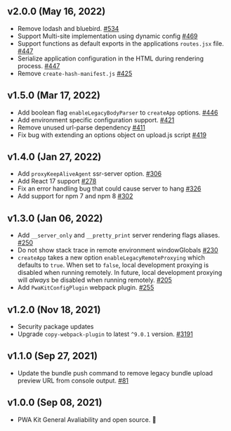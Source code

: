 ## v2.0.0 (May 16, 2022)
-   Remove lodash and bluebird. [#534](https://github.com/SalesforceCommerceCloud/pwa-kit/pull/534)
-   Support Multi-site implementation using dynamic config [#469](https://github.com/SalesforceCommerceCloud/pwa-kit/pull/469)
-   Support functions as default exports in the applications `routes.jsx` file. [#447](https://github.com/SalesforceCommerceCloud/pwa-kit/pull/447)
-   Serialize application configuration in the HTML during rendering process. [#447](https://github.com/SalesforceCommerceCloud/pwa-kit/pull/447)
-   Remove `create-hash-manifest.js` [#425](https://github.com/SalesforceCommerceCloud/pwa-kit/pull/425)

## v1.5.0 (Mar 17, 2022)
-   Add boolean flag `enableLegacyBodyParser` to `createApp` options. [#446](https://github.com/SalesforceCommerceCloud/pwa-kit/pull/446)
-   Add environment specific configuration support. [#421](https://github.com/SalesforceCommerceCloud/pwa-kit/pull/421)
-   Remove unused url-parse dependency [#411](https://github.com/SalesforceCommerceCloud/pwa-kit/pull/411)
-   Fix bug with extending an options object on upload.js script [#419](https://github.com/SalesforceCommerceCloud/pwa-kit/pull/419)

## v1.4.0 (Jan 27, 2022)

-   Add `proxyKeepAliveAgent` ssr-server option. [#306](https://github.com/SalesforceCommerceCloud/pwa-kit/pull/306)
-   Add React 17 support [#278](https://github.com/SalesforceCommerceCloud/pwa-kit/pull/278)
-   Fix an error handling bug that could cause server to hang [#326](https://github.com/SalesforceCommerceCloud/pwa-kit/pull/326)
-   Add support for npm 7 and npm 8 [#302](https://github.com/SalesforceCommerceCloud/pwa-kit/pull/302)

## v1.3.0 (Jan 06, 2022)

-   Add `__server_only` and `__pretty_print` server rendering flags aliases. [#250](https://github.com/SalesforceCommerceCloud/pwa-kit/pull/250)
-   Do not show stack trace in remote environment windowGlobals [#230](https://github.com/SalesforceCommerceCloud/pwa-kit/pull/230/files)
-   `createApp` takes a new option `enableLegacyRemoteProxying` which defaults to `true`. When set to `false`, local development proxying is disabled when running remotely. In future, local development proxying will _always_ be disabled when running remotely. [#205](https://github.com/SalesforceCommerceCloud/pwa-kit/pull/205)
-   Add `PwaKitConfigPlugin` webpack plugin. [#255](https://github.com/SalesforceCommerceCloud/pwa-kit/pull/255)

## v1.2.0 (Nov 18, 2021)

-   Security package updates
-   Upgrade `copy-webpack-plugin` to latest `^9.0.1` version. [#3191](https://github.com/SalesforceCommerceCloud/pwa-kit/pull/181)

## v1.1.0 (Sep 27, 2021)

-   Update the bundle push command to remove legacy bundle upload preview URL from console output. [#81](https://github.com/SalesforceCommerceCloud/pwa-kit/pull/81)

## v1.0.0 (Sep 08, 2021)

-   PWA Kit General Avaliability and open source. 🎉
